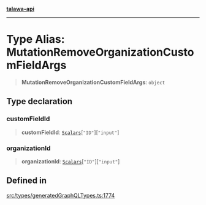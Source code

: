 [**talawa-api**](../../../README.md)

***

# Type Alias: MutationRemoveOrganizationCustomFieldArgs

> **MutationRemoveOrganizationCustomFieldArgs**: `object`

## Type declaration

### customFieldId

> **customFieldId**: [`Scalars`](Scalars.md)\[`"ID"`\]\[`"input"`\]

### organizationId

> **organizationId**: [`Scalars`](Scalars.md)\[`"ID"`\]\[`"input"`\]

## Defined in

[src/types/generatedGraphQLTypes.ts:1774](https://github.com/Suyash878/talawa-api/blob/e4413cec641a837926071678fed3c7f67234e31e/src/types/generatedGraphQLTypes.ts#L1774)
